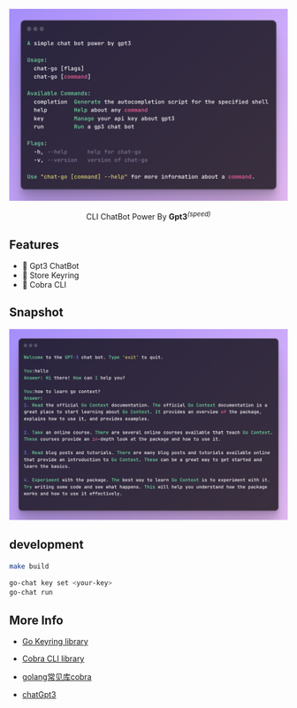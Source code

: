 <p align='center'>
  <img src='./doc/shot1.png' alt='CLI ChatBot Power By Gpt3' width='800'/>
</p>

<p align='center'>
    CLI ChatBot Power By <b>Gpt3</b><sup><em>(speed)</em></sup><br>
</p>

## Features

- 🐤 Gpt3 ChatBot
- 🍉 Store Keyring
- 🥑 Cobra CLI

## Snapshot

<p align='center'>
  <img src='./doc/shot2.png' alt='CLI ChatBot Power By Gpt3' width='600'/>
</p>

## development

```bash
make build
```

```bash
go-chat key set <your-key>
go-chat run
```

## More Info

- [Go Keyring library](https://github.com/zalando/go-keyring)

- [Cobra CLI library](https://github.com/spf13/cobra-cli/blob/main/README.md)

- [golang常见库cobra](https://segmentfault.com/a/1190000023382214)

- [chatGpt3](https://github.com/PullRequestInc/go-gpt3)

